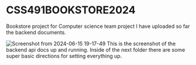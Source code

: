 # CSS491BOOKSTORE2024
Bookstore project for Computer science team project
I have uploaded so far the backend documents. 

![Screenshot from 2024-06-15 19-17-49](https://github.com/mastaginger/CSS491BOOKSTORE2024/assets/51903522/75447ba6-e072-46bc-8967-f4d18dcdc00b)
 This is the screenshot of the backend api docs up and running. Inside of the next folder there are some super basic directions for setting everything up. 

